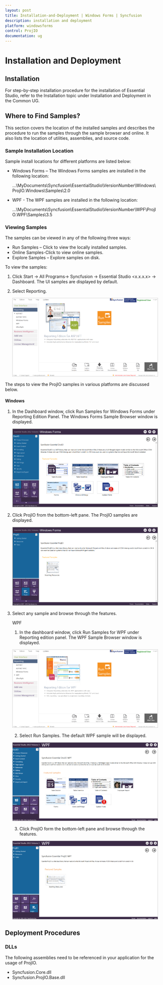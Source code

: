 ```yaml
---
layout: post
title: Installation-and-Deployment | Windows Forms | Syncfusion
description: installation and deployment
platform: windowsforms
control: ProjIO
documentation: ug
---
```


# Installation and Deployment

## Installation

For step-by-step installation procedure for the installation of Essential Studio, refer to the Installation topic under Installation and Deployment in the Common UG.

## Where to Find Samples?

This section covers the location of the installed samples and describes the procedure to run the samples through the sample browser and online. It also lists the location of utilities, assemblies, and source code.

### Sample Installation Location

Sample install locations for different platforms are listed below:

* Windows Forms – The Windows Forms samples are installed in the following location:

  ...\MyDocuments\Syncfusion\EssentialStudio\VersionNumber\Windows\ProjIO.Windows\Samples\2.0

* WPF - The WPF samples are installed in the following location:

  ...\MyDocuments\Syncfusion\EssentialStudio\VersionNumber\WPF\ProjIO.WPF\Samples\3.5

### Viewing Samples

The samples can be viewed in any of the following three ways:

* Run Samples – Click to view the locally installed samples.
* Online Samples-Click to view online samples.
* Explore Samples – Explore samples on disk.

To view the samples:

1. Click Start -> All Programs-> Syncfusion -> Essential Studio <x.x.x.x> -> Dashboard. The UI samples are displayed by default.
2. Select Reporting.

   ![](Installation-and-Deployment_images/Installation-and-Deployment_img1.png)



The steps to view the ProjIO samples in various platforms are discussed below.

#### Windows

1. In the Dashboard window, click Run Samples for Windows Forms under Reporting Edition Panel. The Windows Forms Sample Browser window is displayed.

   ![](Installation-and-Deployment_images/Installation-and-Deployment_img2.png)



2. Click ProjIO from the bottom-left pane. The ProjIO samples are displayed.

   ![](Installation-and-Deployment_images/Installation-and-Deployment_img3.png)



3. Select any sample and browse through the features.

   WPF

   1. In the dashboard window, click Run Samples for WPF under Reporting edition panel. The WPF Sample Browser window is displayed.

   ![](Installation-and-Deployment_images/Installation-and-Deployment_img4.png)



   2. Select Run Samples. The default WPF sample will be displayed.

   ![](Installation-and-Deployment_images/Installation-and-Deployment_img5.png)



   3. Click ProjIO form the bottom-left pane and browse through the features.

   ![](Installation-and-Deployment_images/Installation-and-Deployment_img6.png)



## Deployment Procedures 

### DLLs

The following assemblies need to be referenced in your application for the usage of ProjIO.

* Syncfusion.Core.dll
* Syncfusion.ProjIO.Base.dll
